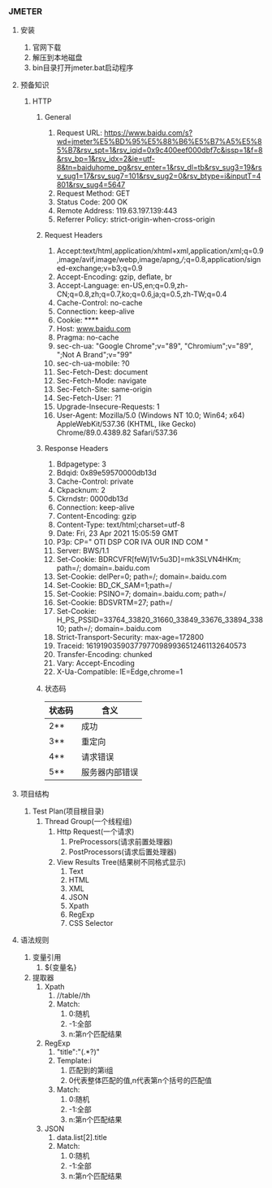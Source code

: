 ### JMETER

1. 安装
   1. 官网下载
   2. 解压到本地磁盘
   3. bin目录打开jmeter.bat启动程序

2. 预备知识

   1. HTTP

      1. General

         1. Request URL: https://www.baidu.com/s?wd=jmeter%E5%BD%95%E5%88%B6%E5%B7%A5%E5%85%B7&rsv_spt=1&rsv_iqid=0x9c400eef000dbf7c&issp=1&f=8&rsv_bp=1&rsv_idx=2&ie=utf-8&tn=baiduhome_pg&rsv_enter=1&rsv_dl=tb&rsv_sug3=19&rsv_sug1=17&rsv_sug7=101&rsv_sug2=0&rsv_btype=i&inputT=4801&rsv_sug4=5647
         2. Request Method: GET
         3. Status Code: 200 OK
         4. Remote Address: 119.63.197.139:443
         5. Referrer Policy: strict-origin-when-cross-origin

      2. Request Headers

         1. Accept:text/html,application/xhtml+xml,application/xml;q=0.9,image/avif,image/webp,image/apng,*/*;q=0.8,application/signed-exchange;v=b3;q=0.9
         2. Accept-Encoding: gzip, deflate, br
         3. Accept-Language: en-US,en;q=0.9,zh-CN;q=0.8,zh;q=0.7,ko;q=0.6,ja;q=0.5,zh-TW;q=0.4
         4. Cache-Control: no-cache
         5. Connection: keep-alive
         6. Cookie: ****
         7. Host: www.baidu.com
         8. Pragma: no-cache
         9. sec-ch-ua: "Google Chrome";v="89", "Chromium";v="89", ";Not A Brand";v="99"
         10. sec-ch-ua-mobile: ?0
         11. Sec-Fetch-Dest: document
         12. Sec-Fetch-Mode: navigate
         13. Sec-Fetch-Site: same-origin
         14. Sec-Fetch-User: ?1
         15. Upgrade-Insecure-Requests: 1
         16. User-Agent: Mozilla/5.0 (Windows NT 10.0; Win64; x64) AppleWebKit/537.36 (KHTML, like Gecko) Chrome/89.0.4389.82 Safari/537.36

      3. Response Headers

         1. Bdpagetype: 3
         2. Bdqid: 0x89e59570000db13d
         3. Cache-Control: private
         4. Ckpacknum: 2
         5. Ckrndstr: 0000db13d
         6. Connection: keep-alive
         7. Content-Encoding: gzip
         8. Content-Type: text/html;charset=utf-8
         9. Date: Fri, 23 Apr 2021 15:05:59 GMT
         10. P3p: CP=" OTI DSP COR IVA OUR IND COM "
         11. Server: BWS/1.1
         12. Set-Cookie: BDRCVFR[feWj1Vr5u3D]=mk3SLVN4HKm; path=/; domain=.baidu.com
         13. Set-Cookie: delPer=0; path=/; domain=.baidu.com
         14. Set-Cookie: BD_CK_SAM=1;path=/
         15. Set-Cookie: PSINO=7; domain=.baidu.com; path=/
         16. Set-Cookie: BDSVRTM=27; path=/
         17. Set-Cookie: H_PS_PSSID=33764_33820_31660_33849_33676_33894_33810; path=/; domain=.baidu.com
         18. Strict-Transport-Security: max-age=172800
         19. Traceid: 161919035903779770989936512461132640573
         20. Transfer-Encoding: chunked
         21. Vary: Accept-Encoding
         22. X-Ua-Compatible: IE=Edge,chrome=1

      4. 状态码

         | 状态码 | 含义           |
         | ------ | -------------- |
         | 2**    | 成功           |
         | 3**    | 重定向         |
         | 4**    | 请求错误       |
         | 5**    | 服务器内部错误 |

3. 项目结构

   1. Test Plan(项目根目录)
      1. Thread Group(一个线程组)
         1. Http Request(一个请求)
            1. PreProcessors(请求前置处理器)
            2. PostProcessors(请求后置处理器)
         2. View Results Tree(结果树不同格式显示)
            1. Text
            2. HTML
            3. XML
            4. JSON
            5. Xpath
            6. RegExp
            7. CSS Selector

4. 语法规则

   1. 变量引用
      1. ${变量名}
   2. 提取器
      1. Xpath
         1. //table//th
         2. Match:
            1. 0:随机
            2. -1:全部
            3. n:第n个匹配结果
      2. RegExp
         1. "title":"(.*?)"
         2. Template:i
            1. 匹配到的第i组
            2. 0代表整体匹配的值,n代表第n个括号的匹配值
         3. Match:
            1. 0:随机
            2. -1:全部
            3. n:第n个匹配结果
      3. JSON
         1. data.list[2].title
         2. Match:
            1. 0:随机
            2. -1:全部
            3. n:第n个匹配结果